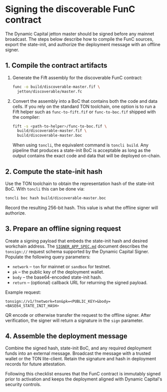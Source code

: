 # Signing the discoverable FunC contract

The Dynamic Capital jetton master should be signed before any mainnet
broadcast. The steps below describe how to compile the FunC sources, export the
state-init, and authorize the deployment message with an offline signer.

## 1. Compile the contract artifacts

1. Generate the Fift assembly for the discoverable FunC contract:

   ```bash
   func -o build/discoverable-master.fif \
     jetton/discoverable/master.fc
   ```

2. Convert the assembly into a BoC that contains both the code and data cells.
   If you rely on the standard TON toolchain, one option is to run a Fift helper
   such as `func-to-fift.fif` or `func-to-boc.fif` shipped with the compiler:

   ```bash
   fift -s <path-to-helper>/func-to-boc.fif \
     build/discoverable-master.fif \
     build/discoverable-master.boc
   ```

   When using `toncli`, the equivalent command is `toncli build`. Any pipeline
   that produces a state-init BoC is acceptable as long as the output contains
   the exact code and data that will be deployed on-chain.

## 2. Compute the state-init hash

Use the TON toolchain to obtain the representation hash of the state-init BoC.
With `toncli` this can be done via:

```bash
toncli boc hash build/discoverable-master.boc
```

Record the resulting 256-bit hash. This value is what the offline signer will
authorize.

## 3. Prepare an offline signing request

Create a signing payload that embeds the state-init hash and desired workchain
address. The [`SIGNER_APP_SPEC.md`](../SIGNER_APP_SPEC.md) document describes the
`tonsign://` request schema supported by the Dynamic Capital Signer.
Populate the following query parameters:

- `network` – `ton` for mainnet or `sandbox` for testnet.
- `pk` – the public key of the deployment wallet.
- `body` – the base64-encoded state-init hash.
- `return` – (optional) callback URL for returning the signed payload.

Example request:

```
tonsign://v1/?network=ton&pk=<PUBLIC_KEY>&body=<BASE64_STATE_INIT_HASH>
```

QR encode or otherwise transfer the request to the offline signer. After
verification, the signer will return a signature in the `sign` parameter.

## 4. Assemble the deployment message

Combine the signed hash, state-init BoC, and any required deployment funds into
an external message. Broadcast the message with a trusted wallet or the TON
lite-client. Retain the signature and hash in deployment records for future
attestation.

Following this checklist ensures that the FunC contract is immutably signed
prior to activation and keeps the deployment aligned with Dynamic Capital's
security controls.
